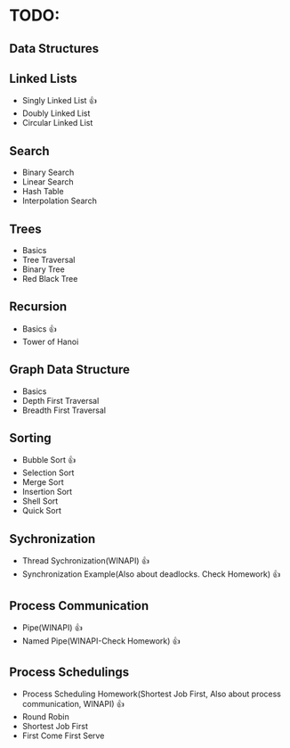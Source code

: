 
# TODO:

## Data Structures

## Linked Lists

- Singly Linked List :+1:
- Doubly Linked List
- Circular Linked List

## Search

- Binary Search
- Linear Search
- Hash Table
- Interpolation Search

## Trees

- Basics
- Tree Traversal
- Binary Tree
- Red Black Tree

## Recursion

- Basics :+1:
- Tower of Hanoi

## Graph Data Structure

- Basics
- Depth First Traversal
- Breadth First Traversal

## Sorting

- Bubble Sort :+1:
- Selection Sort
- Merge Sort 
- Insertion Sort
- Shell Sort
- Quick Sort

## Sychronization

- Thread Sychronization(WINAPI) :+1:
- Synchronization Example(Also about deadlocks. Check Homework) :+1:

## Process Communication

- Pipe(WINAPI) :+1:
- Named Pipe(WINAPI-Check Homework) :+1:

## Process Schedulings

- Process Scheduling Homework(Shortest Job First, Also about process communication, WINAPI) :+1:
- Round Robin
- Shortest Job First
- First Come First Serve
